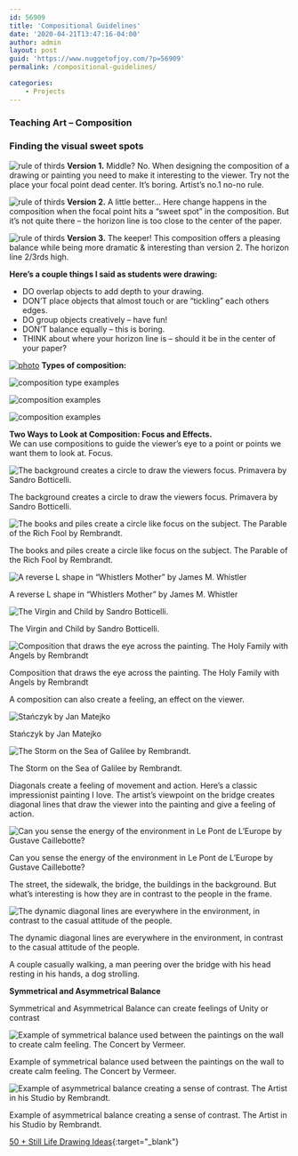 ```yaml
---
id: 56909
title: 'Compositional Guidelines'
date: '2020-04-21T13:47:16-04:00'
author: admin
layout: post
guid: 'https://www.nuggetofjoy.com/?p=56909'
permalink: /compositional-guidelines/

categories:
    - Projects
---
```


### Teaching Art – Composition

### Finding the visual sweet spots 

![rule of thirds](https://image-control-storage.s3.amazonaws.com/2020/04/21132839/ruleofthirds2.jpg)
**Version 1.** Middle? No. When designing the composition of a drawing or painting you need to make it interesting to the viewer. Try not the place your focal point dead center. It’s boring. Artist’s no.1 no-no rule.

![rule of thirds](https://image-control-storage.s3.amazonaws.com/2020/04/21133016/ruleofthirds3-1.jpg)
**Version 2.** A little better… Here change happens in the composition when the focal point hits a “sweet spot” in the composition. But it’s not quite there – the horizon line is too close to the center of the paper.

![rule of thirds](https://image-control-storage.s3.amazonaws.com/2020/04/21133047/ruleofthirds4.jpg)
**Version 3.** The keeper! This composition offers a pleasing balance while being more dramatic & interesting than version 2. The horizon line 2/3rds high.

**Here’s a couple things I said as students were drawing:**

- DO overlap objects to add depth to your drawing.
- DON’T place objects that almost touch or are “tickling” each others edges.
- DO group objects creatively – have fun!
- DON’T balance equally – this is boring.
- THINK about where your horizon line is – should it be in the center of your paper?

[![photo](https://image-control-storage.s3.amazonaws.com/2020/04/21140333/photo-5.jpg)](http://3.bp.blogspot.com/-P4aRqUhFHAk/U41Vu8Cx7uI/AAAAAAAAIP8/B9dIKmwXfDA/s1600/photo.JPG)
**Types of composition:**

![composition type examples](https://image-control-storage.s3.amazonaws.com/2020/04/21133730/Compositiontypeexamples.jpg)

![composition examples](https://image-control-storage.s3.amazonaws.com/2020/04/21133740/8103a6f75fbcf372aa60fa9839dd0d4d.jpg)

![composition examples](https://image-control-storage.s3.amazonaws.com/2020/04/21134527/079c9a56f48ea6231fd366ea208dbde9-1.jpg)

**Two Ways to Look at Composition: Focus and Effects.**  
We can use compositions to guide the viewer’s eye to a point or points we want them to look at. Focus.

![The background creates a circle to draw the viewers focus. Primavera by Sandro Botticelli.](https://image-control-storage.s3.amazonaws.com/2020/04/21140337/Botticelli-primavera-02-2.jpg)

The background creates a circle to draw the viewers focus. Primavera by Sandro Botticelli.

![The books and piles create a circle like focus on the subject. The Parable of the Rich Fool by Rembrandt.](https://image-control-storage.s3.amazonaws.com/2020/04/21140341/Rembrandt_-_The_Parable_of_the_Rich_Fool-02-2.jpg)

The books and piles create a circle like focus on the subject. The Parable of the Rich Fool by Rembrandt.

![A reverse L shape in “Whistlers Mother” by James M. Whistler](https://image-control-storage.s3.amazonaws.com/2020/04/21140342/Whistlers_Mother_high_res-02-2.jpg)

A reverse L shape in “Whistlers Mother” by James M. Whistler

![The Virgin and Child by Sandro Botticelli.](https://image-control-storage.s3.amazonaws.com/2020/04/21140344/Sandro_Botticelli_-_The_Virgin_and_Child_28The_Madonna_of_the_Book29_-_Google_Art_Project-02-2.jpg)

The Virgin and Child by Sandro Botticelli.

![Composition that draws the eye across the painting. The Holy Family with Angels by Rembrandt](https://image-control-storage.s3.amazonaws.com/2020/04/21140345/painting-2398436_1920-05-2.jpg)

Composition that draws the eye across the painting. The Holy Family with Angels by Rembrandt

A composition can also create a feeling, an effect on the viewer.

![Stańczyk by Jan Matejko](https://image-control-storage.s3.amazonaws.com/2020/04/21140347/Jan_Matejko2C_StanCC81czyk-2.jpg)

Stańczyk by Jan Matejko

![The Storm on the Sea of Galilee by Rembrandt.](https://image-control-storage.s3.amazonaws.com/2020/04/21140348/Rembrandt_Christ_in_the_Storm_on_the_Lake_of_Galilee-2.jpg)

The Storm on the Sea of Galilee by Rembrandt.

Diagonals create a feeling of movement and action. Here’s a classic impressionist painting I love. The artist’s viewpoint on the bridge creates diagonal lines that draw the viewer into the painting and give a feeling of action.

![Can you sense the energy of the environment in Le Pont de L’Europe by Gustave Caillebotte?](https://image-control-storage.s3.amazonaws.com/2020/04/21140349/Painting-01-2.jpg)

Can you sense the energy of the environment in Le Pont de L’Europe by Gustave Caillebotte?

The street, the sidewalk, the bridge, the buildings in the background. But what’s interesting is how they are in contrast to the people in the frame.

![The dynamic diagonal lines are everywhere in the environment, in contrast to the casual attitude of the people.](https://image-control-storage.s3.amazonaws.com/2020/04/21140351/Painting-06-2.jpg)

The dynamic diagonal lines are everywhere in the environment, in contrast to the casual attitude of the people.

A couple casually walking, a man peering over the bridge with his head resting in his hands, a dog strolling.

**Symmetrical and Asymmetrical Balance**

Symmetrical and Asymmetrical Balance can create feelings of Unity or contrast

![Example of symmetrical balance used between the paintings on the wall to create calm feeling. The Concert by Vermeer.](https://image-control-storage.s3.amazonaws.com/2020/04/21140355/Vermeer_The_concert-2.jpeg)

Example of symmetrical balance used between the paintings on the wall to create calm feeling. The Concert by Vermeer.

![Example of asymmetrical balance creating a sense of contrast. The Artist in his Studio by Rembrandt.](https://image-control-storage.s3.amazonaws.com/2020/04/21140357/Rembrandt_The_Artist_in_his_studio-03-2.jpg)

Example of asymmetrical balance creating a sense of contrast. The Artist in his Studio by Rembrandt.

[50 + Still Life Drawing Ideas](https://www.nuggetofjoy.com/50-still-life-drawing-ideas/){:target="_blank"}


<iframe class="vide" data-secret="PjTFwdwBGm" frameborder="0" loading="lazy" marginheight="0" marginwidth="0" sandbox="allow-scripts" scrolling="no" security="restricted" src="https://www.nuggetofjoy.com/50-still-life-drawing-ideas/embed/#?secret=PZsN1TE05J#?secret=PjTFwdwBGm" style="position: absolute; visibility: hidden;" title="“50 + Still Life Drawing Ideas” — Communication, Art, Design & Instruction"></iframe></div></figure>